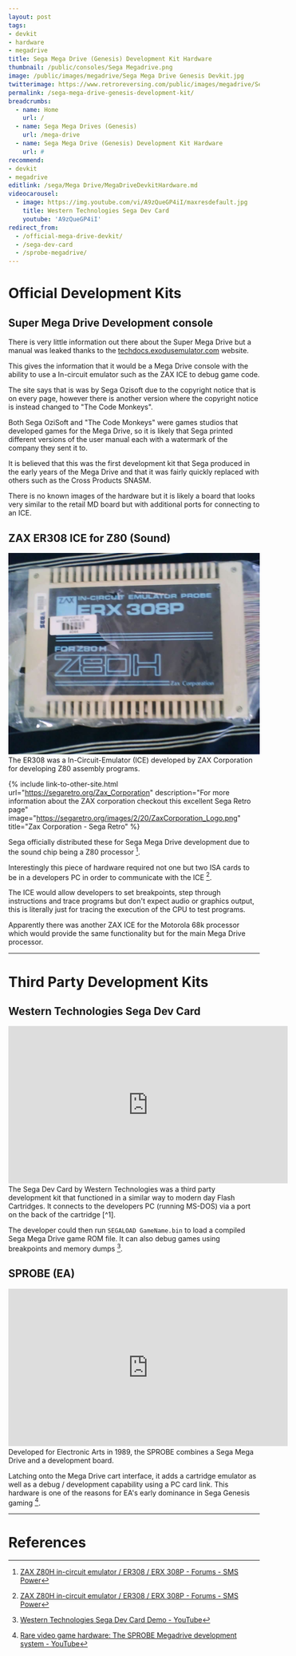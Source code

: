 ```yaml
---
layout: post
tags: 
- devkit
- hardware
- megadrive
title: Sega Mega Drive (Genesis) Development Kit Hardware
thumbnail: /public/consoles/Sega Megadrive.png
image: /public/images/megadrive/Sega Mega Drive Genesis Devkit.jpg
twitterimage: https://www.retroreversing.com/public/images/megadrive/Sega Mega Drive Genesis Development Kit Hardware.jpg
permalink: /sega-mega-drive-genesis-development-kit/
breadcrumbs:
  - name: Home
    url: /
  - name: Sega Mega Drives (Genesis)
    url: /mega-drive
  - name: Sega Mega Drive (Genesis) Development Kit Hardware
    url: #
recommend: 
- devkit
- megadrive
editlink: /sega/Mega Drive/MegaDriveDevkitHardware.md
videocarousel:
  - image: https://img.youtube.com/vi/A9zQueGP4iI/maxresdefault.jpg
    title: Western Technologies Sega Dev Card
    youtube: 'A9zQueGP4iI'
redirect_from:
  - /official-mega-drive-devkit/
  - /sega-dev-card
  - /sprobe-megadrive/
---
```


# Official Development Kits

## Super Mega Drive Development console
There is very little information out there about the Super Mega Drive but a manual was leaked thanks to the [techdocs.exodusemulator.com](techdocs.exodusemulator.com) website.

This gives the information that it would be a Mega Drive console with the ability to use a In-circuit emulator such as the ZAX ICE to debug game code.

The site says that is was by Sega Ozisoft due to the copyright notice that is on every page, however there is another version where the copyright notice is instead changed to "The Code Monkeys". 

Both Sega OziSoft and "The Code Monkeys" were games studios that developed games for the Mega Drive, so it is likely that Sega printed different versions of the user manual each with a watermark of the company they sent it to.

It is believed that this was the first development kit that Sega produced in the early years of the Mega Drive and that it was fairly quickly replaced with others such as the Cross Products SNASM.

There is no known images of the hardware but it is likely a board that looks very similar to the retail MD board but with additional ports for connecting to an ICE.

## ZAX ER308 ICE for Z80 (Sound)
<section class="postSection">
    <img src="/public/images/gamegear/Sega ZAX ICE Z80.jpg" class="wow slideInLeft postImage" />

 <div markdown="1">
The ER308 was a In-Circuit-Emulator (ICE) developed by ZAX  Corporation for developing Z80 assembly programs.

{% include link-to-other-site.html url="https://segaretro.org/Zax_Corporation" description="For more information about the ZAX corporation checkout this excellent Sega Retro page" image="https://segaretro.org/images/2/20/ZaxCorporation_Logo.png" title="Zax Corporation - Sega Retro"  %}

Sega officially distributed these for Sega Mega Drive development due to the sound chip being a Z80 processor [^3].

Interestingly this piece of hardware required not one but two ISA cards to be in a developers PC in order to communicate with the ICE [^3].

The ICE would allow developers to set breakpoints, step through instructions and trace programs but don't expect audio or graphics output, this is literally just for tracing the execution of the CPU to test programs.

Apparently there was another ZAX ICE for the Motorola 68k processor which would provide the same functionality but for the main Mega Drive processor.
 </div>
</section> 

---
# Third Party Development Kits

## Western Technologies Sega Dev Card
<section class="postSection">
    <iframe class="wow slideInLeft postImage" width="560" height="315" src="https://www.youtube.com/embed/A9zQueGP4iI" frameborder="0" allow="accelerometer; autoplay; encrypted-media; gyroscope; picture-in-picture" allowfullscreen></iframe>
<div markdown="1">
The Sega Dev Card by Western Technologies was a third party development kit that functioned in a similar way to modern day Flash Cartridges. It connects to the developers PC (running MS-DOS) via a port on the back of the cartridge [^1].

The developer could then run `SEGALOAD GameName.bin` to load a compiled Sega Mega Drive game ROM file. It can also debug games using breakpoints and memory dumps [^1].

</div>
</section>

## SPROBE (EA)
<section class="postSection">
    <iframe class="wow slideInLeft postImage" width="560" height="315" src="https://www.youtube.com/embed/FTnV2NqQwA8" frameborder="0" allow="accelerometer; autoplay; encrypted-media; gyroscope; picture-in-picture" allowfullscreen></iframe>
<div markdown="1">
Developed for Electronic Arts in 1989, the SPROBE combines a Sega Mega Drive and a development board.

Latching onto the Mega Drive cart interface, it adds a cartridge emulator as well as a debug / development capability using a PC card link.
This hardware is one of the reasons for EA's early dominance in Sega Genesis gaming [^2].
</div>
</section>

---
# References
[^1]: [Western Technologies Sega Dev Card Demo - YouTube](https://www.youtube.com/watch?time_continue=102&v=A9zQueGP4iI&feature=emb_logo)
[^2]: [Rare video game hardware: The SPROBE Megadrive development system - YouTube](https://www.youtube.com/watch?time_continue=1&v=FTnV2NqQwA8&feature=emb_logo)
[^3]: [ZAX Z80H in-circuit emulator / ER308 / ERX 308P - Forums - SMS Power](https://www.smspower.org/forums/12038-ZAXZ80HInCircuitEmulatorER308ERX308PWasWhatsInADevkitAnyway)
[^4]: [Development Hardware Sega Mega Drive](http://techdocs.exodusemulator.com/Console/SegaMegaDrive/Hardware.html#development-hardware)

